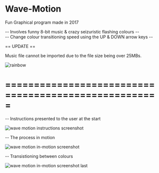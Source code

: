 # Wave-Motion
Fun Graphical program made in 2017

-- Involves funny 8-bit music & crazy seizuristic flashing colours -- <br>
-- Change colour transitioning speed using the UP & DOWN arrow keys --

== UPDATE ==

Music file cannot be imported due to the file size being over 25MBs.

![rainbow](https://user-images.githubusercontent.com/21260839/30390542-58b23d8c-98ae-11e7-9b97-52b09f4a115d.png)

# =====================================================

-- Instructions presented to the user at the start

![wave motion instructions screenshot](https://user-images.githubusercontent.com/21260839/30393665-c66e3650-98b8-11e7-94b4-be03f2b7eb46.PNG)

-- The process in motion

![wave motion in-motion screenshot](https://user-images.githubusercontent.com/21260839/30393732-ed0de3c8-98b8-11e7-94ca-d115439a859d.PNG)

-- Transistioning between colours

![wave motion in-motion screenshot last](https://user-images.githubusercontent.com/21260839/30393776-1465cc1a-98b9-11e7-8f2a-10aa5577c916.PNG)
